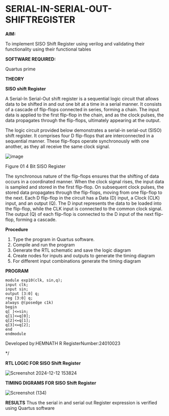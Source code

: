 # SERIAL-IN-SERIAL-OUT-SHIFTREGISTER

**AIM:**

To implement  SISO Shift Register using verilog and validating their functionality using their functional tables

**SOFTWARE REQUIRED:**

Quartus prime

**THEORY**

**SISO shift Register**

A Serial-In Serial-Out shift register is a sequential logic circuit that allows data to be shifted in and out one bit at a time in a serial manner. It consists of a cascade of flip-flops connected in series, forming a chain. The input data is applied to the first flip-flop in the chain, and as the clock pulses, the data propagates through the flip-flops, ultimately appearing at the output.

The logic circuit provided below demonstrates a serial-in serial-out (SISO) shift register. It comprises four D flip-flops that are interconnected in a sequential manner. These flip-flops operate synchronously with one another, as they all receive the same clock signal.

![image](https://github.com/naavaneetha/SERIAL-IN-SERIAL-OUT-SHIFTREGISTER/assets/154305477/e81c4072-37f9-46c6-8145-566764b74c3a)

Figure 01 4 Bit SISO Register

The synchronous nature of the flip-flops ensures that the shifting of data occurs in a coordinated manner. When the clock signal rises, the input data is sampled and stored in the first flip-flop. On subsequent clock pulses, the stored data propagates through the flip-flops, moving from one flip-flop to the next.
Each D flip-flop in the circuit has a Data (D) input, a Clock (CLK) input, and an output (Q). The D input represents the data to be loaded into the flip-flop, while the CLK input is connected to the common clock signal. The output (Q) of each flip-flop is connected to the D input of the next flip-flop, forming a cascade.

**Procedure**
1) Type the program in Quartus software.
2)  Compile and run the program
3)  Generate the RTL schematic and save the logic diagram
4)  Create nodes for inputs and outputs to generate the timing diagram
5)  For different input combinations generate the timing diagram   


**PROGRAM**
```
module exp10(clk, sin,q);
input clk;
input sin;
output [3:0] q;
reg [3:0] q;
always @(posedge c1k)
begin
q[ ]<=sin;
q[1]<=q[0];
q[2]<=q[1];
q[3]<=q[2];
end
endmodule
```


Developed by:HEMNATH R
RegisterNumber:24010023

*/

**RTL LOGIC FOR SISO Shift Register**


![Screenshot 2024-12-12 153824](https://github.com/user-attachments/assets/5c3e2f8b-dc63-4b18-9d50-bfd529664255)

**TIMING DIGRAMS FOR SISO Shift Register**

![Screenshot (134)](https://github.com/user-attachments/assets/e9e6de43-0f80-4889-b3fa-897d6c9b64f5)


**RESULTS**
Thus the serial in and serial out Register expression is verified using Quartus software
